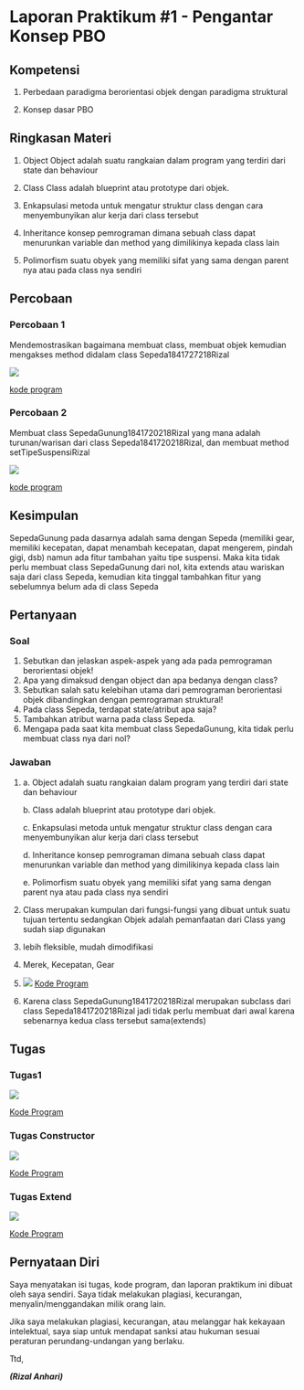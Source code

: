 # Laporan Praktikum #1 - Pengantar Konsep PBO

## Kompetensi

1. Perbedaan paradigma berorientasi objek dengan paradigma struktural

2. Konsep dasar PBO

## Ringkasan Materi

1. Object
Object adalah suatu rangkaian dalam program yang terdiri dari state dan behaviour

2. Class
Class adalah blueprint atau prototype dari objek.

3. Enkapsulasi
metoda untuk mengatur struktur class dengan cara menyembunyikan alur kerja dari class tersebut

4. Inheritance
konsep pemrograman dimana sebuah class dapat menurunkan variable dan method yang dimilikinya kepada class lain

5. Polimorfism
suatu obyek yang memiliki sifat yang sama dengan parent nya atau pada class nya sendiri

## Percobaan

### Percobaan 1

Mendemostrasikan bagaimana membuat class, membuat objek kemudian mengakses method didalam class Sepeda1841727218Rizal

![](img/percobaan1.png)

[kode program](../../src/1_Pengantar_Konsep_PBO/sepedademo/Sepeda1841720218Rizal.java)

### Percobaan 2

Membuat class SepedaGunung1841720218Rizal yang mana adalah turunan/warisan dari class Sepeda1841720218Rizal, dan membuat method setTipeSuspensiRizal

![](img/percobaan2.png)

[kode program](../../src/1_Pengantar_Konsep_PBO/sepedademo/SepedaGunung1841720218Rizal.java)

## Kesimpulan

SepedaGunung pada dasarnya adalah sama dengan Sepeda (memiliki gear, memiliki kecepatan, dapat menambah kecepatan, dapat mengerem, pindah gigi, dsb) namun ada fitur tambahan yaitu tipe suspensi. Maka kita tidak perlu membuat class SepedaGunung dari nol, kita extends atau wariskan saja dari class Sepeda, kemudian kita tinggal tambahkan fitur yang sebelumnya belum ada di class Sepeda

## Pertanyaan

### Soal

1. Sebutkan dan jelaskan aspek-aspek yang ada pada pemrograman berorientasi objek!
2. Apa yang dimaksud dengan object dan apa bedanya dengan class?
3. Sebutkan salah satu kelebihan utama dari pemrograman berorientasi objek dibandingkan dengan pemrograman struktural!
4. Pada class Sepeda, terdapat state/atribut apa saja?
5. Tambahkan atribut warna pada class Sepeda.
6. Mengapa pada saat kita membuat class SepedaGunung, kita tidak perlu membuat class nya dari nol?

### Jawaban

1. 
    a. Object adalah suatu rangkaian dalam program yang terdiri dari state dan behaviour
    
    b. Class adalah blueprint atau prototype dari objek.
    
    c. Enkapsulasi metoda untuk mengatur struktur class dengan cara menyembunyikan alur kerja dari class tersebut
    
    d. Inheritance konsep pemrograman dimana sebuah class dapat menurunkan variable dan method yang dimilikinya kepada class lain
    
    e. Polimorfism suatu obyek yang memiliki sifat yang sama dengan parent nya atau pada class nya sendiri

2. Class merupakan kumpulan dari fungsi-fungsi yang dibuat untuk suatu tujuan tertentu sedangkan Objek adalah pemanfaatan dari Class yang sudah siap digunakan

3. lebih fleksible, mudah dimodifikasi

4. Merek, Kecepatan, Gear

5. ![](img/extend1.png)
[Kode Program](../../src/1_Pengantar_Konsep_PBO/soal/Sepeda1841720218Rizal.java)

6. Karena class SepedaGunung1841720218Rizal merupakan subclass dari class Sepeda1841720218Rizal jadi tidak perlu membuat dari awal karena sebenarnya kedua class tersebut sama(extends)
## Tugas

### Tugas1

![](img/tugas1.png)

[Kode Program](../../src/1_Pengantar_Konsep_PBO/tugas/)

### Tugas Constructor

![](img/constructor1.png)

[Kode Program](../../src/1_Pengantar_Konsep_PBO/constructor/)

### Tugas Extend

![](img/extend1.png)

[Kode Program](../../src/1_Pengantar_Konsep_PBO/extend)

## Pernyataan Diri

Saya menyatakan isi tugas, kode program, dan laporan praktikum ini dibuat oleh saya sendiri. Saya tidak melakukan plagiasi, kecurangan, menyalin/menggandakan milik orang lain.

Jika saya melakukan plagiasi, kecurangan, atau melanggar hak kekayaan intelektual, saya siap untuk mendapat sanksi atau hukuman sesuai peraturan perundang-undangan yang berlaku.

Ttd,

***(Rizal Anhari)***
